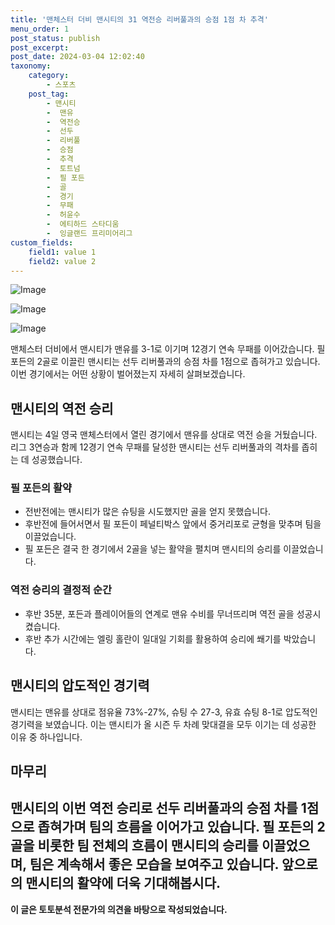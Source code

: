 ```yaml
---
title: '맨체스터 더비 맨시티의 31 역전승 리버풀과의 승점 1점 차 추격'
menu_order: 1
post_status: publish
post_excerpt: 
post_date: 2024-03-04 12:02:40
taxonomy:
    category:
        - 스포츠
    post_tag:
        - 맨시티
        -  맨유
        -  역전승
        -  선두
        -  리버풀
        -  승점
        -  추격
        -  토트넘
        -  필 포든
        -  골
        -  경기
        -  무패
        -  허윤수
        -  에티하드 스타디움
        -  잉글랜드 프리미어리그
custom_fields:
    field1: value 1
    field2: value 2
---
```


![Image](https://imgnews.pstatic.net/image/018/2024/03/04/0005684468_001_20240304084304690.jpg?type=w647)

![Image](https://imgnews.pstatic.net/image/018/2024/03/04/0005684468_002_20240304084304718.jpg?type=w647)

![Image](https://imgnews.pstatic.net/image/018/2024/03/04/0005684468_003_20240304084304738.jpg?type=w647)

맨체스터 더비에서 맨시티가 맨유를 3-1로 이기며 12경기 연속 무패를 이어갔습니다. 필 포든의 2골로 이끌린 맨시티는 선두 리버풀과의 승점 차를 1점으로 좁혀가고 있습니다. 이번 경기에서는 어떤 상황이 벌어졌는지 자세히 살펴보겠습니다.
## 맨시티의 역전 승리
맨시티는 4일 영국 맨체스터에서 열린 경기에서 맨유를 상대로 역전 승을 거뒀습니다. 리그 3연승과 함께 12경기 연속 무패를 달성한 맨시티는 선두 리버풀과의 격차를 좁히는 데 성공했습니다.
### 필 포든의 활약
- 전반전에는 맨시티가 많은 슈팅을 시도했지만 골을 얻지 못했습니다.
- 후반전에 들어서면서 필 포든이 페널티박스 앞에서 중거리포로 균형을 맞추며 팀을 이끌었습니다.
- 필 포든은 결국 한 경기에서 2골을 넣는 활약을 펼치며 맨시티의 승리를 이끌었습니다.
### 역전 승리의 결정적 순간
- 후반 35분, 포든과 플레이어들의 연계로 맨유 수비를 무너뜨리며 역전 골을 성공시켰습니다.
- 후반 추가 시간에는 엘링 홀란이 일대일 기회를 활용하여 승리에 쐐기를 박았습니다.
## 맨시티의 압도적인 경기력
맨시티는 맨유를 상대로 점유율 73%-27%, 슈팅 수 27-3, 유효 슈팅 8-1로 압도적인 경기력을 보였습니다. 이는 맨시티가 올 시즌 두 차례 맞대결을 모두 이기는 데 성공한 이유 중 하나입니다.
## 마무리
맨시티의 이번 역전 승리로 선두 리버풀과의 승점 차를 1점으로 좁혀가며 팀의 흐름을 이어가고 있습니다. 필 포든의 2골을 비롯한 팀 전체의 흐름이 맨시티의 승리를 이끌었으며, 팀은 계속해서 좋은 모습을 보여주고 있습니다. 앞으로의 맨시티의 활약에 더욱 기대해봅시다.
---
**이 글은 토토분석 전문가의 의견을 바탕으로 작성되었습니다.**
